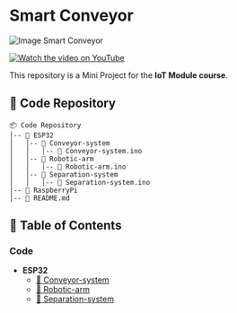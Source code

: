 # Smart Conveyor

![Image Smart Conveyor](https://github.com/user-attachments/assets/f2129a9a-3cb8-408c-97d1-9c127b653ccc)

[![Watch the video on YouTube](https://img.shields.io/badge/YouTube-Click%20to%20Watch-red?style=for-the-badge)](https://youtu.be/OV4U5MIKZWc)

This repository is a Mini Project for the **IoT Module course**.

## 📌 Code Repository

```
📦 Code Repository
│-- 📂 ESP32
│   │-- 📂 Conveyor-system
│   │   │-- 📜 Conveyor-system.ino
│   │-- 📂 Robotic-arm
│   │   │-- 📜 Robotic-arm.ino
│   │-- 📂 Separation-system
│   │   │-- 📜 Separation-system.ino
│-- 📂 RaspberryPi
│-- 📜 README.md
```

## 📖 Table of Contents

### Code
- **ESP32**
  - [📂 Conveyor-system](ESP32/Conveyor-system)
  - [📂 Robotic-arm](ESP32/Robotic-arm)
  - [📂 Separation-system](ESP32/Separation-system)
